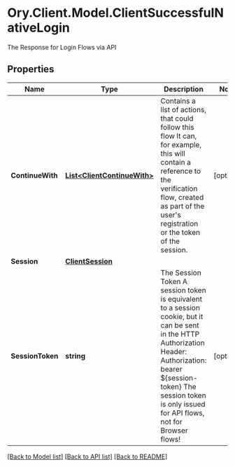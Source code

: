 # Ory.Client.Model.ClientSuccessfulNativeLogin
The Response for Login Flows via API

## Properties

Name | Type | Description | Notes
------------ | ------------- | ------------- | -------------
**ContinueWith** | [**List&lt;ClientContinueWith&gt;**](ClientContinueWith.md) | Contains a list of actions, that could follow this flow  It can, for example, this will contain a reference to the verification flow, created as part of the user&#39;s registration or the token of the session. | [optional] 
**Session** | [**ClientSession**](ClientSession.md) |  | 
**SessionToken** | **string** | The Session Token  A session token is equivalent to a session cookie, but it can be sent in the HTTP Authorization Header:  Authorization: bearer ${session-token}  The session token is only issued for API flows, not for Browser flows! | [optional] 

[[Back to Model list]](../README.md#documentation-for-models) [[Back to API list]](../README.md#documentation-for-api-endpoints) [[Back to README]](../README.md)

